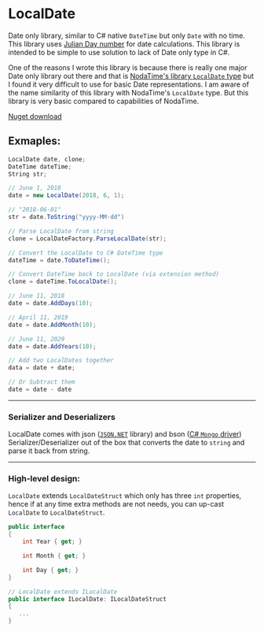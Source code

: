 # LocalDate

Date only library, similar to C# native `DateTime` but only `Date` with no time. This library uses [Julian Day number](https://en.wikipedia.org/wiki/Julian_day) for date calculations. This library is intended to be simple to use solution to lack of Date only type in  C#.

One of the reasons I wrote this library is because there is really one major Date only library out there and that is [NodaTime's library `LocalDate` type](https://nodatime.org/2.2.x/api/NodaTime.LocalDate.html) but I found it very difficult to use for basic Date representations. I am aware of the name similarity of this library with NodaTime's `LocalDate` type. But this library is very basic compared to capabilities of NodaTime. 

[Nuget download](https://www.nuget.org/packages/LocalDate/1.0.0)

## Exmaples:
```csharp
LocalDate date, clone;
DateTime dateTime;
String str;

// June 1, 2018
date = new LocalDate(2018, 6, 1);

// "2018-06-01"
str = date.ToString("yyyy-MM-dd")

// Parse LocalDate from string
clone = LocalDateFactory.ParseLocalDate(str);

// Convert the LocalDate to C# DateTime type
dateTime = date.ToDateTime();

// Convert DateTime back to LocalDate (via extension method)
clone = dateTime.ToLocalDate();

// June 11, 2018
date = date.AddDays(10);

// April 11, 2019
date = date.AddMonth(10);

// June 11, 2029
date = date.AddYears(10);

// Add two LocalDates together
data = date + date;

// Or Subtract them
date = date - date
```
---------
### Serializer and Deserializers
LocalDate comes with json ([`JSON.NET`](https://github.com/JamesNK/Newtonsoft.Json) library) and bson ([C# `Mongo` driver](https://github.com/mongodb/mongo-csharp-driver)) Serializer/Deserializer out of the box that converts the date to `string` and parse it back from string.

---------
### High-level design:
`LocalDate` extends `LocalDateStruct` which only has three `int` properties, hence if at any time extra methods are not needs, you can up-cast `LocalDate` to  `LocalDateStruct`.

```csharp
public interface 
{
    int Year { get; }

    int Month { get; }

    int Day { get; }
}

// LocalDate extends ILocalDate
public interface ILocalDate: ILocalDateStruct
{
   ...
}
```
